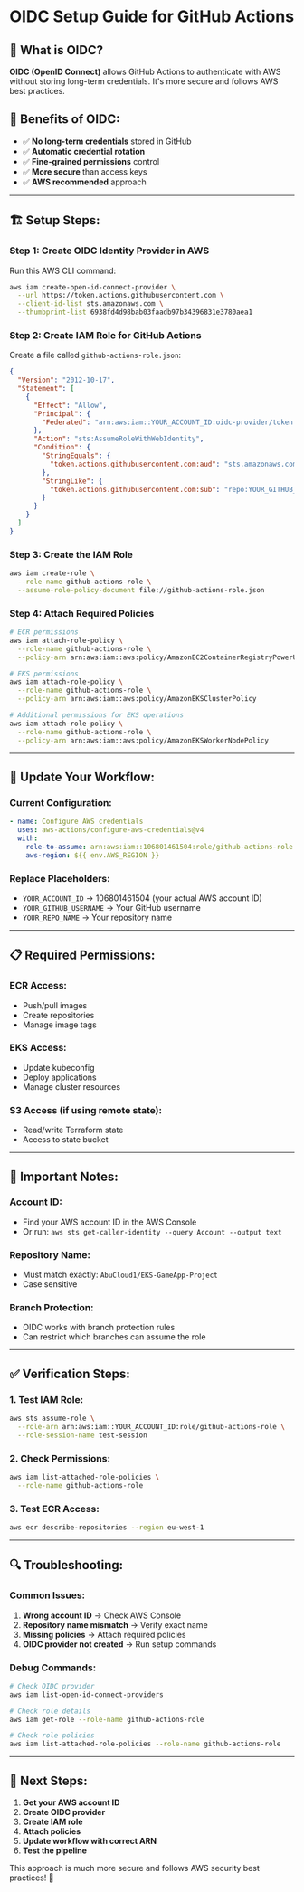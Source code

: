 # OIDC Setup Guide for GitHub Actions

## 🔐 **What is OIDC?**

**OIDC (OpenID Connect)** allows GitHub Actions to authenticate with AWS without storing long-term credentials. It's more secure and follows AWS best practices.

## 🚀 **Benefits of OIDC:**

- ✅ **No long-term credentials** stored in GitHub
- ✅ **Automatic credential rotation**
- ✅ **Fine-grained permissions** control
- ✅ **More secure** than access keys
- ✅ **AWS recommended** approach

---

## 🏗️ **Setup Steps:**

### **Step 1: Create OIDC Identity Provider in AWS**

Run this AWS CLI command:

```bash
aws iam create-open-id-connect-provider \
  --url https://token.actions.githubusercontent.com \
  --client-id-list sts.amazonaws.com \
  --thumbprint-list 6938fd4d98bab03faadb97b34396831e3780aea1
```

### **Step 2: Create IAM Role for GitHub Actions**

Create a file called `github-actions-role.json`:

```json
{
  "Version": "2012-10-17",
  "Statement": [
    {
      "Effect": "Allow",
      "Principal": {
        "Federated": "arn:aws:iam::YOUR_ACCOUNT_ID:oidc-provider/token.actions.githubusercontent.com"
      },
      "Action": "sts:AssumeRoleWithWebIdentity",
      "Condition": {
        "StringEquals": {
          "token.actions.githubusercontent.com:aud": "sts.amazonaws.com"
        },
        "StringLike": {
          "token.actions.githubusercontent.com:sub": "repo:YOUR_GITHUB_USERNAME/YOUR_REPO_NAME:*"
        }
      }
    }
  ]
}
```

### **Step 3: Create the IAM Role**

```bash
aws iam create-role \
  --role-name github-actions-role \
  --assume-role-policy-document file://github-actions-role.json
```

### **Step 4: Attach Required Policies**

```bash
# ECR permissions
aws iam attach-role-policy \
  --role-name github-actions-role \
  --policy-arn arn:aws:iam::aws:policy/AmazonEC2ContainerRegistryPowerUser

# EKS permissions
aws iam attach-role-policy \
  --role-name github-actions-role \
  --policy-arn arn:aws:iam::aws:policy/AmazonEKSClusterPolicy

# Additional permissions for EKS operations
aws iam attach-role-policy \
  --role-name github-actions-role \
  --policy-arn arn:aws:iam::aws:policy/AmazonEKSWorkerNodePolicy
```

---

## 🔧 **Update Your Workflow:**

### **Current Configuration:**
```yaml
- name: Configure AWS credentials
  uses: aws-actions/configure-aws-credentials@v4
  with:
    role-to-assume: arn:aws:iam::106801461504:role/github-actions-role
    aws-region: ${{ env.AWS_REGION }}
```

### **Replace Placeholders:**
- `YOUR_ACCOUNT_ID` → 106801461504 (your actual AWS account ID)
- `YOUR_GITHUB_USERNAME` → Your GitHub username
- `YOUR_REPO_NAME` → Your repository name

---

## 📋 **Required Permissions:**

### **ECR Access:**
- Push/pull images
- Create repositories
- Manage image tags

### **EKS Access:**
- Update kubeconfig
- Deploy applications
- Manage cluster resources

### **S3 Access (if using remote state):**
- Read/write Terraform state
- Access to state bucket

---

## 🚨 **Important Notes:**

### **Account ID:**
- Find your AWS account ID in the AWS Console
- Or run: `aws sts get-caller-identity --query Account --output text`

### **Repository Name:**
- Must match exactly: `AbuCloud1/EKS-GameApp-Project`
- Case sensitive

### **Branch Protection:**
- OIDC works with branch protection rules
- Can restrict which branches can assume the role

---

## ✅ **Verification Steps:**

### **1. Test IAM Role:**
```bash
aws sts assume-role \
  --role-arn arn:aws:iam::YOUR_ACCOUNT_ID:role/github-actions-role \
  --role-session-name test-session
```

### **2. Check Permissions:**
```bash
aws iam list-attached-role-policies \
  --role-name github-actions-role
```

### **3. Test ECR Access:**
```bash
aws ecr describe-repositories --region eu-west-1
```

---

## 🔍 **Troubleshooting:**

### **Common Issues:**
1. **Wrong account ID** → Check AWS Console
2. **Repository name mismatch** → Verify exact name
3. **Missing policies** → Attach required policies
4. **OIDC provider not created** → Run setup commands

### **Debug Commands:**
```bash
# Check OIDC provider
aws iam list-open-id-connect-providers

# Check role details
aws iam get-role --role-name github-actions-role

# Check role policies
aws iam list-attached-role-policies --role-name github-actions-role
```

---

## 🎯 **Next Steps:**

1. **Get your AWS account ID**
2. **Create OIDC provider**
3. **Create IAM role**
4. **Attach policies**
5. **Update workflow with correct ARN**
6. **Test the pipeline**

This approach is much more secure and follows AWS security best practices! 🎉

